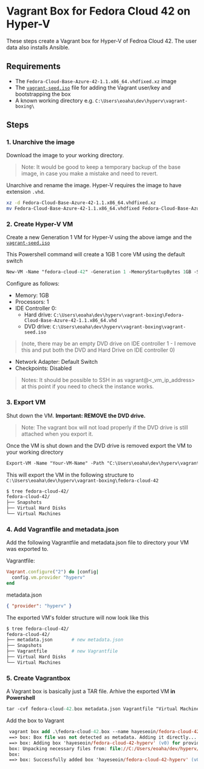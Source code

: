 # Vagrant Box for Fedora Cloud 42 on Hyper-V

These steps create a Vagrant box for Hyper-V of Fedroa Cloud 42. The user data also installs Ansible.

## Requirements
- The `Fedora-Cloud-Base-Azure-42-1.1.x86_64.vhdfixed.xz` image
- The [`vagrant-seed.iso`](vagrant-seed.iso) file for adding the Vagrant user/key and bootstrapping the box
- A known working directory e.g. `C:\Users\eoaha\dev\hyperv\vagrant-boxing\`

## Steps

### 1. Unarchive the image
Download the image to your working directory.

> Note: It would be good to keep a temporary backup of the base image, in case you make a mistake and need to revert. 

Unarchive and rename the image. Hyper-V requires the image to have extension `.vhd`. 

```sh
xz -d Fedora-Cloud-Base-Azure-42-1.1.x86_64.vhdfixed.xz
mv Fedora-Cloud-Base-Azure-42-1.1.x86_64.vhdfixed Fedora-Cloud-Base-Azure-42-1.1.x86_64.vhd
```

### 2. Create Hyper-V VM
Create a new Generation 1 VM for Hyper-V using the above iamge and the [`vagrant-seed.iso`](vagrant-seed.iso)

This Powershell command will create a 1GB 1 core VM using the default switch
```ps
New-VM -Name "fedora-cloud-42" -Generation 1 -MemoryStartupBytes 1GB -SwitchName "Default Switch"
```
Configure as follows:
- Memory: 1GB
- Processors: 1
- IDE Controller 0: 
    - Hard drive: `C:\Users\eoaha\dev\hyperv\vagrant-boxing\Fedora-Cloud-Base-Azure-42-1.1.x86_64.vhd`
    - DVD drive: `C:\Users\eoaha\dev\hyperv\vagrant-boxing\vagrant-seed.iso`
> (note, there may be an empty DVD drive on IDE controller 1 - I remove this and put both the DVD and Hard Drive on IDE controller 0)
- Network Adapter: Default Switch
- Checkpoints: Disabled 

> Notes: It should be possible to SSH in as vagrant@<_vm_ip_address> at this point if you need to check the instance works.

### 3. Export VM

Shut down the VM. **Important: REMOVE the DVD drive.**

> Note: The vagrant box will not load properly if the DVD drive is still attached when you export it.

Once the VM is shut down and the DVD drive is removed export the VM to your working directory

```ps
Export-VM -Name "Your-VM-Name" -Path "C:\Users\eoaha\dev\hyperv\vagrant-boxing\"
```
This will export the VM in the following structure to `C:\Users\eoaha\dev\hyperv\vagrant-boxing\fedora-cloud-42`

```sh
$ tree fedora-cloud-42/
fedora-cloud-42/
├── Snapshots
├── Virtual Hard Disks
└── Virtual Machines

```
### 4. Add Vagrantfile and metadata.json 
Add the following Vagrantfile and metadata.json file to directory your VM was exported to. 

Vagrantfile:
```ruby
Vagrant.configure("2") do |config|
  config.vm.provider "hyperv"
end
```
metadata.json
```json
{ "provider": "hyperv" }
```
The exported VM's folder structure will now look like this

```sh
$ tree fedora-cloud-42/
fedora-cloud-42/
├── metadata.json   	# new metadata.json
├── Snapshots
├── Vagrantfile         # new Vagrantfile
├── Virtual Hard Disks
└── Virtual Machines
```
### 5. Create Vagrantbox

A Vagrant box is basically just a TAR file. Arhive the exported VM **in Powershell**
```ps
tar -cvf fedora-cloud-42.box metadata.json Vagrantfile "Virtual Machines" "Virtual Hard Disks" "Snapshots" 
```
Add the box to Vagrant
```ps
 vagrant box add .\fedora-cloud-42.box --name hayeseoin/fedora-cloud-42-hyperv
 ==> box: Box file was not detected as metadata. Adding it directly...
 ==> box: Adding box 'hayeseoin/fedora-cloud-42-hyperv' (v0) for provider:
 box: Unpacking necessary files from: file://C:/Users/eoaha/dev/hyperv/vagrant-boxing/fedora-cloud-42/fedora-cloud-42.box
 box:
 ==> box: Successfully added box 'hayeseoin/fedora-cloud-42-hyperv' (v0) for ''! 
 ```
